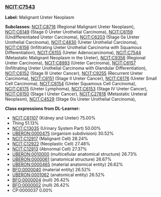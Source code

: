 
### [NCIT:C7543](http://purl.obolibrary.org/obo/NCIT_C7543)
**Label:** Malignant Ureter Neoplasm

**Subclasses:** [NCIT:C8716](http://purl.obolibrary.org/obo/NCIT_C8716) (Regional Malignant Ureter Neoplasm), [NCIT:C6149](http://purl.obolibrary.org/obo/NCIT_C6149) (Stage 0 Ureter Urothelial Carcinoma), [NCIT:C6159](http://purl.obolibrary.org/obo/NCIT_C6159) (Undifferentiated Ureter Carcinoma), [NCIT:C6203](http://purl.obolibrary.org/obo/NCIT_C6203) (Stage 0a Ureter Urothelial Carcinoma), [NCIT:C4830](http://purl.obolibrary.org/obo/NCIT_C4830) (Ureter Urothelial Carcinoma), [NCIT:C6156](http://purl.obolibrary.org/obo/NCIT_C6156) (Infiltrating Ureter Urothelial Carcinoma with Squamous Differentiation), [NCIT:C6155](http://purl.obolibrary.org/obo/NCIT_C6155) (Ureter Adenocarcinoma), [NCIT:C7544](http://purl.obolibrary.org/obo/NCIT_C7544) (Metastatic Malignant Neoplasm in the Ureter), [NCIT:C9356](http://purl.obolibrary.org/obo/NCIT_C9356) (Regional Ureter Carcinoma), [NCIT:C8993](http://purl.obolibrary.org/obo/NCIT_C8993) (Ureter Carcinoma), [NCIT:C6157](http://purl.obolibrary.org/obo/NCIT_C6157) (Infiltrating Ureter Urothelial Carcinoma with Glandular Differentiation), [NCIT:C6152](http://purl.obolibrary.org/obo/NCIT_C6152) (Stage III Ureter Cancer), [NCIT:C9255](http://purl.obolibrary.org/obo/NCIT_C9255) (Recurrent Ureter Carcinoma), [NCIT:C6151](http://purl.obolibrary.org/obo/NCIT_C6151) (Stage II Ureter Cancer), [NCIT:C6176](http://purl.obolibrary.org/obo/NCIT_C6176) (Ureter Small Cell Carcinoma), [NCIT:C6154](http://purl.obolibrary.org/obo/NCIT_C6154) (Ureter Squamous Cell Carcinoma), [NCIT:C6175](http://purl.obolibrary.org/obo/NCIT_C6175) (Ureter Lymphoma), [NCIT:C6153](http://purl.obolibrary.org/obo/NCIT_C6153) (Stage IV Ureter Cancer), [NCIT:C6150](http://purl.obolibrary.org/obo/NCIT_C6150) (Stage I Ureter Cancer), [NCIT:C27818](http://purl.obolibrary.org/obo/NCIT_C27818) (Metastatic Ureteral Neoplasm), [NCIT:C4529](http://purl.obolibrary.org/obo/NCIT_C4529) (Stage 0is Ureter Urothelial Carcinoma), 

**Class expressions from DL-Learner:**

- [NCIT:C61107](http://purl.obolibrary.org/obo/NCIT_C61107) (Kidney and Ureter) 75.00%
- Thing 51.13%
- [NCIT:C13035](http://purl.obolibrary.org/obo/NCIT_C13035) (Urinary System Part) 50.00%
- [UBERON:0000475](http://purl.obolibrary.org/obo/UBERON_0000475) (organism subdivision) 30.52%
- [NCIT:C12917](http://purl.obolibrary.org/obo/NCIT_C12917) (Malignant Cell) 28.24%
- [NCIT:C12922](http://purl.obolibrary.org/obo/NCIT_C12922) (Neoplastic Cell) 27.48%
- [NCIT:C12913](http://purl.obolibrary.org/obo/NCIT_C12913) (Abnormal Cell) 27.37%
- [UBERON:0010000](http://purl.obolibrary.org/obo/UBERON_0010000) (multicellular anatomical structure) 26.73%
- [UBERON:0000061](http://purl.obolibrary.org/obo/UBERON_0000061) (anatomical structure) 26.67%
- [UBERON:0000465](http://purl.obolibrary.org/obo/UBERON_0000465) (material anatomical entity) 26.62%
- [BFO:0000040](http://purl.obolibrary.org/obo/BFO_0000040) (material entity) 26.52%
- [UBERON:0001062](http://purl.obolibrary.org/obo/UBERON_0001062) (anatomical entity) 26.52%
- [BFO:0000004](http://purl.obolibrary.org/obo/BFO_0000004) (null) 26.42%
- [BFO:0000002](http://purl.obolibrary.org/obo/BFO_0000002) (null) 26.42%
- CP:0000037 0.00%


